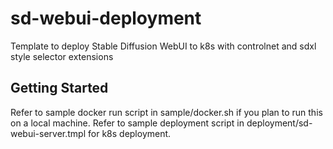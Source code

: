 # sd-webui-deployment
Template to deploy Stable Diffusion WebUI to k8s with controlnet and sdxl style selector extensions

## Getting Started
Refer to sample docker run script in sample/docker.sh if you plan to run this on a local machine.
Refer to sample deployment script in deployment/sd-webui-server.tmpl for k8s deployment.